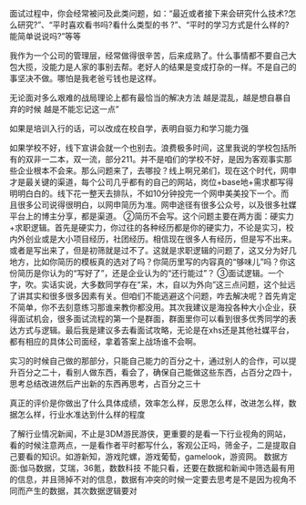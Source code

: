面试过程中，你会经常被问及此类问题，如：“最近或者接下来会研究什么技术?怎么研究?”、“平时喜欢看书吗?看什么类型的书 ?”、“平时的学习方式是什么样的?能简单说说吗?”等等

我作为一个公司的管理层，经常做得很辛苦，后来成熟了。什么事情都不要自己大包大揽，没能力是人家的事别去帮。老好人的结果是变成打杂的一样。不是自己的事坚决不做。哪怕是我老爸亏钱也是这样。

无论面对多么艰难的战局理论上都有最恰当的解决方法
越是混乱，越是想自暴自弃的时候
越是不能忘记这一点”

如果是培训入行的话，可以改成在校自学，表明自驱力和学习能力强

如果学校不好，线下宣讲会就一个也别去。浪费极多时间，这里我说的学校包括所有的双非一二本，双一流，部分211。并不是咱们的学校不好，是因为客观事实那些企业根本不会来。那么问题来了，去哪投？线上啊兄弟们，现在这个时代，网申才是最关键的渠道，每个公司几乎都有的自己的网站，岗位+base地+需求都写得明明白白的。线下花一整天去排队，不如10分钟投完一个网申美美投下一个。而且很多公司说得很明白，以网申简历为准。网申途径有很多公众号，以及很多社媒平台上的博主分享，都是渠道。
②简历不会写。这个问题主要在两方面：硬实力+求职逻辑。首先是硬实力，你过往的各种经历都是你的硬实力，不论是实习，校内外创业或是大小项目经历，社团经历。相信现在很多人有经历，但是写不出来。或者是写出来了，但是初筛就是过不了。这就是求职逻辑的问题了，这又分为好几地方，比如你简历的模板真的选对了吗？你简历里写的内容真的“够味儿”吗？你这份简历是你认为的“写好了”，还是企业认为的“还行能过”？
③面试逻辑。一个字，吹。实话实说，大多数同学存在“呆，木，自以为外向”这三点问题，这个扯远了讲其实和很多很多因素有关。但咱们不能逃避这个问题，咋去解决呢？首先肯定不简单，你不去刻意练习那谁来教你都没用。其次我建议是海投各种大小企业，获得面试机会，很多面试流程的第一个是群面，群面里你可以看到很多优秀同学的表达方式与逻辑。最后我是建议多去看面试攻略，无论是在xhs还是其他社媒平台，都有相应的具体公司面经，拿着答案上战场谁不会啊。

实习的时候自己做的那部分，只能自己能力的百分之十，通过别人的合作，可以提升百分之二十，看别人做东西，看会了，确保自己能做这些东西，占百分之四十，思考总结改进然后产出新的东西再思考，占百分之三十

真正的评价是你做出了什么具体成绩，效率怎么样，反思怎么样，改进怎么样，数据怎么样，行业水准达到什么样的程度

了解行业情况新闻，不止是3DM游民游侠，更重要的是看一下行业视角的网站，看的时候注意两点，一是看作者平时都写什么，客观公正吗，筛金子，二是提取自己要看的知识。如游新知，游戏陀螺，游戏葡萄，gamelook，游资网。
数据方面:伽马数据，艾瑞，36氪，数数科技
不能只看，还要在数据和新闻中筛选最有用的信息，并且筛掉不对的信息，数据有冲突的时候一定要去思考是不是因为视角不同而产生的数据，其次数据逻辑要对